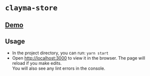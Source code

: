 # `clayma-store`

## [Demo](https://claymastore.netlify.app)

## Usage

- In the project directory, you can run: `yarn start`
- Open [http://localhost:3000](http://localhost:3000) to view it in the browser.
  The page will reload if you make edits.<br />
  You will also see any lint errors in the console.
